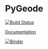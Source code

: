 PyGeode
=======

[![Build Status](https://travis-ci.org/pygeode/pygeode.svg?branch=master)](https://travis-ci.org/pygeode/pygeode)

[Documentation](http://pygeode.github.io/)


[![Binder](https://mybinder.org/badge_logo.svg)](https://hub.gke2.mybinder.org/user/admg26-pygeode-docs-o72up0dj/lab/workspaces/auto-4/tree/jupyter_notebooks)

